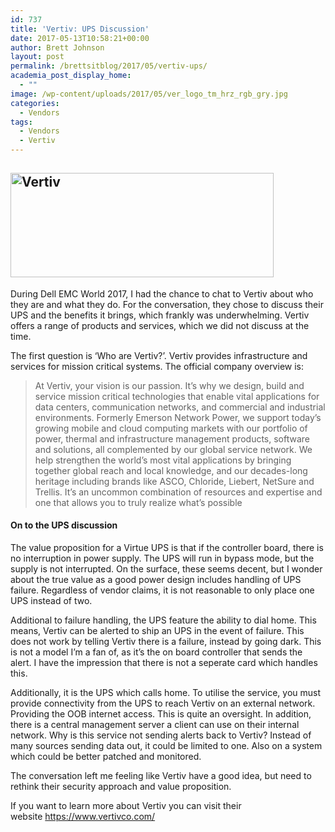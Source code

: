 ```yaml
---
id: 737
title: 'Vertiv: UPS Discussion'
date: 2017-05-13T10:58:21+00:00
author: Brett Johnson
layout: post
permalink: /brettsitblog/2017/05/vertiv-ups/
academia_post_display_home:
  - ""
image: /wp-content/uploads/2017/05/ver_logo_tm_hrz_rgb_gry.jpg
categories:
  - Vendors
tags:
  - Vendors
  - Vertiv
---
```

## <img class="alignnone wp-image-739" title="Vertiv" src="https://sdbrett.com/BrettsITBlog/wp-content/uploads/2017/05/ver_logo_tm_hrz_rgb_gry-300x119.jpg" alt="Vertiv" width="421" height="167" srcset="https://sdbrett.com/assets/images2017/05/ver_logo_tm_hrz_rgb_gry-300x119.jpg 300w, https://sdbrett.com/assets/images2017/05/ver_logo_tm_hrz_rgb_gry-768x305.jpg 768w, https://sdbrett.com/assets/images2017/05/ver_logo_tm_hrz_rgb_gry-1024x407.jpg 1024w, https://sdbrett.com/assets/images2017/05/ver_logo_tm_hrz_rgb_gry-260x103.jpg 260w, https://sdbrett.com/assets/images2017/05/ver_logo_tm_hrz_rgb_gry.jpg 1149w" sizes="(max-width: 421px) 100vw, 421px" />


During Dell EMC World 2017, I had the chance to chat to Vertiv about who they are and what they do. For the conversation, they chose to discuss their UPS and the benefits it brings, which frankly was underwhelming. Vertiv offers a range of products and services, which we did not discuss at the time.

The first question is &#8216;Who are Vertiv?&#8217;. Vertiv provides infrastructure and services for mission critical systems. The official company overview is:

> At Vertiv, your vision is our passion. It’s why we design, build and service mission critical technologies that enable vital applications for data centers, communication networks, and commercial and industrial environments. Formerly Emerson Network Power, we support today&#8217;s growing mobile and cloud computing markets with our portfolio of power, thermal and infrastructure management products, software and solutions, all complemented by our global service network. We help strengthen the world’s most vital applications by bringing together global reach and local knowledge, and our decades-long heritage including brands like ASCO, Chloride, Liebert, NetSure and Trellis. It’s an uncommon combination of resources and expertise and one that allows you to truly realize what’s possible

#### On to the UPS discussion

The value proposition for a Virtue UPS is that if the controller board, there is no interruption in power supply. The UPS will run in bypass mode, but the supply is not interrupted. On the surface, these seems decent, but I wonder about the true value as a good power design includes handling of UPS failure. Regardless of vendor claims, it is not reasonable to only place one UPS instead of two.

Additional to failure handling, the UPS feature the ability to dial home. This means, Vertiv can be alerted to ship an UPS in the event of failure. This does not work by telling Vertiv there is a failure, instead by going dark. This is not a model I&#8217;m a fan of, as it&#8217;s the on board controller that sends the alert. I have the impression that there is not a seperate card which handles this.

Additionally, it is the UPS which calls home. To utilise the service, you must provide connectivity from the UPS to reach Vertiv on an external network. Providing the OOB internet access. This is quite an oversight. In addition, there is a central management server a client can use on their internal network. Why is this service not sending alerts back to Vertiv? Instead of many sources sending data out, it could be limited to one. Also on a system which could be better patched and monitored.

The conversation left me feeling like Vertiv have a good idea, but need to rethink their security approach and value proposition.

If you want to learn more about Vertiv you can visit their website <https://www.vertivco.com/>